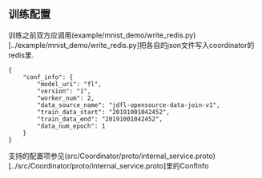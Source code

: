 训练配置
-----
训练之前双方应调用(example/mnist_demo/write_redis.py)[../example/mnist_demo/write_redis.py]把各自的json文件写入coordinator的redis里.

```
{
    "conf_info": {
        "model_uri": "fl",
        "version": "1",
        "worker_num": 2,
        "data_source_name": "jdfl-opensource-data-join-v1",
        "train_data_start": "20191001042452",
        "train_data_end": "20191001042452",
        "data_num_epoch": 1
    }   
}
```

支持的配置项参见(src/Coordinator/proto/internal_service.proto)[../src/Coordinator/proto/internal_service.proto]里的ConfInfo



